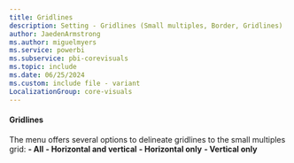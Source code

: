 ```yaml
---
title: Gridlines
description: Setting - Gridlines (Small multiples, Border, Gridlines)
author: JaedenArmstrong
ms.author: miguelmyers
ms.service: powerbi
ms.subservice: pbi-corevisuals
ms.topic: include
ms.date: 06/25/2024
ms.custom: include file - variant
LocalizationGroup: core-visuals
---
```

#### Gridlines

The menu offers several options to delineate gridlines to the small multiples grid:
**- All**
**- Horizontal and vertical**
**- Horizontal only**
**- Vertical only**
